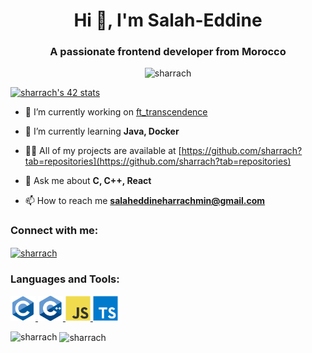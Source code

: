 <h1 align="center">Hi 👋, I'm Salah-Eddine</h1>
<h3 align="center">A passionate frontend developer from Morocco</h3>

<p align="center"> <img src="https://komarev.com/ghpvc/?username=sharrach&label=Profile%20views&color=0e75b6&style=flat" alt="sharrach" /> </p>

[![sharrach's 42 stats](https://badge.mediaplus.ma/greenbinary/sharrach)](https://github.com/oakoudad/badge42)

- 🔭 I’m currently working on [ft_transcendence](https://github.com/sharrach/Ft_Transcendence)

- 🌱 I’m currently learning **Java, Docker**

- 👨‍💻 All of my projects are available at [https://github.com/sharrach?tab=repositories](https://github.com/sharrach?tab=repositories)

- 💬 Ask me about **C, C++, React**

- 📫 How to reach me **salaheddineharrachmin@gmail.com**

<h3 align="left">Connect with me:</h3>
<p align="left">
<a href="https://linkedin.com/in/sharrach" target="blank"><img align="center" src="https://raw.githubusercontent.com/rahuldkjain/github-profile-readme-generator/master/src/images/icons/Social/linked-in-alt.svg" alt="sharrach" height="30" width="40" /></a>
</p>

<h3 align="left">Languages and Tools:</h3>
<p align="left"> <a href="https://www.cprogramming.com/" target="_blank" rel="noreferrer"> <img src="https://raw.githubusercontent.com/devicons/devicon/master/icons/c/c-original.svg" alt="c" width="40" height="40"/> </a> <a href="https://www.w3schools.com/cpp/" target="_blank" rel="noreferrer"> <img src="https://raw.githubusercontent.com/devicons/devicon/master/icons/cplusplus/cplusplus-original.svg" alt="cplusplus" width="40" height="40"/> </a> <a href="https://developer.mozilla.org/en-US/docs/Web/JavaScript" target="_blank" rel="noreferrer"> <img src="https://raw.githubusercontent.com/devicons/devicon/master/icons/javascript/javascript-original.svg" alt="javascript" width="40" height="40"/> </a> <a href="https://www.typescriptlang.org/" target="_blank" rel="noreferrer"> <img src="https://raw.githubusercontent.com/devicons/devicon/master/icons/typescript/typescript-original.svg" alt="typescript" width="40" height="40"/> </a> </p>

<p><img align="left" src="https://github-readme-stats.vercel.app/api/top-langs?username=sharrach&show_icons=true&locale=en&layout=compact" alt="sharrach" /></p>

<p>&nbsp;<img align="center" src="https://github-readme-stats.vercel.app/api?username=sharrach&show_icons=true&locale=en" alt="sharrach" /></p>

